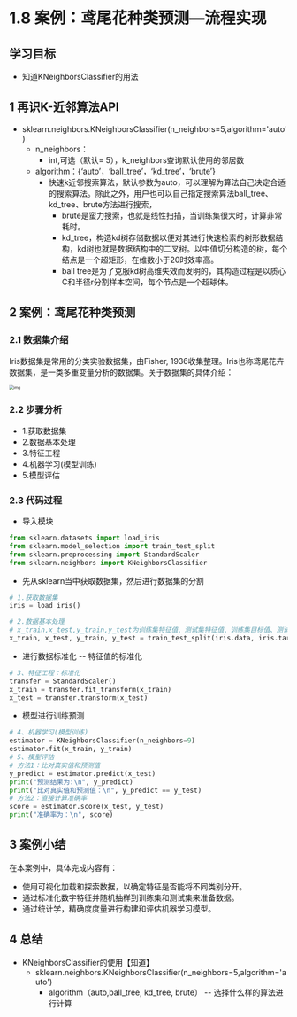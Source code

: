 # 1.8 案例：鸢尾花种类预测—流程实现

## 学习目标

- 知道KNeighborsClassifier的用法

## 1 再识K-近邻算法API

- sklearn.neighbors.KNeighborsClassifier(n_neighbors=5,algorithm='auto') 
    - n_neighbors：
        - int,可选（默认= 5），k_neighbors查询默认使用的邻居数 
    - algorithm：{‘auto’，‘ball_tree’，‘kd_tree’，‘brute’}
        - 快速k近邻搜索算法，默认参数为auto，可以理解为算法自己决定合适的搜索算法。除此之外，用户也可以自己指定搜索算法ball_tree、kd_tree、brute方法进行搜索，
            - brute是蛮力搜索，也就是线性扫描，当训练集很大时，计算非常耗时。
            - kd_tree，构造kd树存储数据以便对其进行快速检索的树形数据结构，kd树也就是数据结构中的二叉树。以中值切分构造的树，每个结点是一个超矩形，在维数小于20时效率高。
            - ball tree是为了克服kd树高维失效而发明的，其构造过程是以质心C和半径r分割样本空间，每个节点是一个超球体。

## 2 案例：鸢尾花种类预测

### 2.1 数据集介绍

Iris数据集是常用的分类实验数据集，由Fisher, 1936收集整理。Iris也称鸢尾花卉数据集，是一类多重变量分析的数据集。关于数据集的具体介绍：

<img src="https://tva1.sinaimg.cn/large/006tNbRwly1ga8u6ei006j30ko0emgoj.jpg" alt="img" style="zoom:50%;" />

### 2.2 步骤分析

- 1.获取数据集
- 2.数据基本处理
- 3.特征工程
- 4.机器学习(模型训练)
- 5.模型评估

### 2.3 代码过程 

- 导入模块 

```python
from sklearn.datasets import load_iris
from sklearn.model_selection import train_test_split
from sklearn.preprocessing import StandardScaler
from sklearn.neighbors import KNeighborsClassifier
```

- 先从sklearn当中获取数据集，然后进行数据集的分割

```python
# 1.获取数据集
iris = load_iris()

# 2.数据基本处理
# x_train,x_test,y_train,y_test为训练集特征值、测试集特征值、训练集目标值、测试集目标值
x_train, x_test, y_train, y_test = train_test_split(iris.data, iris.target, test_size=0.2, random_state=22)
```

- 进行数据标准化 -- 特征值的标准化

```python
# 3、特征工程：标准化
transfer = StandardScaler()
x_train = transfer.fit_transform(x_train)
x_test = transfer.transform(x_test)
```

- 模型进行训练预测

```python
# 4、机器学习(模型训练)
estimator = KNeighborsClassifier(n_neighbors=9)
estimator.fit(x_train, y_train)
# 5、模型评估
# 方法1：比对真实值和预测值
y_predict = estimator.predict(x_test)
print("预测结果为:\n", y_predict)
print("比对真实值和预测值：\n", y_predict == y_test)
# 方法2：直接计算准确率
score = estimator.score(x_test, y_test)
print("准确率为：\n", score)
```



## 3 案例小结

在本案例中，具体完成内容有：

- 使用可视化加载和探索数据，以确定特征是否能将不同类别分开。
- 通过标准化数字特征并随机抽样到训练集和测试集来准备数据。
- 通过统计学，精确度度量进行构建和评估机器学习模型。



## 4 总结

- KNeighborsClassifier的使用【知道】
    - sklearn.neighbors.KNeighborsClassifier(n_neighbors=5,algorithm='auto')
        - algorithm（auto,ball_tree, kd_tree, brute） -- 选择什么样的算法进行计算
